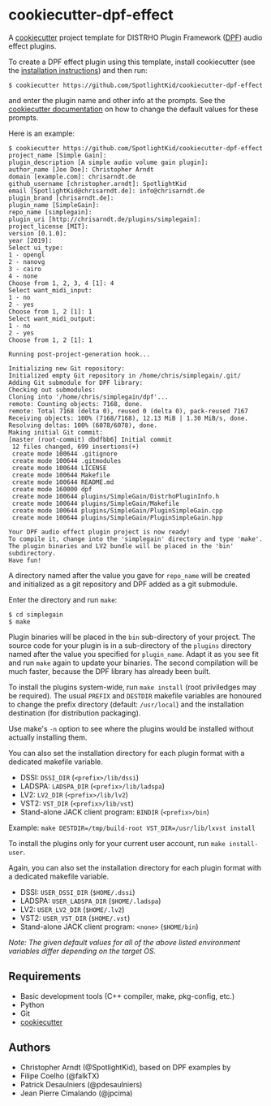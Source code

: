 cookiecutter-dpf-effect
=======================

A [cookiecutter] project template for DISTRHO Plugin Framework ([DPF]) audio
effect plugins.

To create a DPF effect plugin using this template, install cookiecutter (see
the [installation instructions]) and then run:

```console
$ cookiecutter https://github.com/SpotlightKid/cookiecutter-dpf-effect
```

and enter the plugin name and other info at the prompts. See the
[cookiecutter documentation] on how to change the default values for these
prompts.

Here is an example:

```console
$ cookiecutter https://github.com/SpotlightKid/cookiecutter-dpf-effect
project_name [Simple Gain]:
plugin_description [A simple audio volume gain plugin]:
author_name [Joe Doe]: Christopher Arndt
domain [example.com]: chrisarndt.de
github_username [christopher.arndt]: SpotlightKid
email [SpotlightKid@chrisarndt.de]: info@chrisarndt.de
plugin_brand [chrisarndt.de]:
plugin_name [SimpleGain]:
repo_name [simplegain]:
plugin_uri [http://chrisarndt.de/plugins/simplegain]:
project_license [MIT]:
version [0.1.0]:
year [2019]:
Select ui_type:
1 - opengl
2 - nanovg
3 - cairo
4 - none
Choose from 1, 2, 3, 4 [1]: 4
Select want_midi_input:
1 - no
2 - yes
Choose from 1, 2 [1]: 1
Select want_midi_output:
1 - no
2 - yes
Choose from 1, 2 [1]: 1

Running post-project-generation hook...

Initializing new Git repository:
Initialized empty Git repository in /home/chris/simplegain/.git/
Adding Git submodule for DPF library:
Checking out submodules:
Cloning into '/home/chris/simplegain/dpf'...
remote: Counting objects: 7168, done.
remote: Total 7168 (delta 0), reused 0 (delta 0), pack-reused 7167
Receiving objects: 100% (7168/7168), 12.13 MiB | 1.30 MiB/s, done.
Resolving deltas: 100% (6078/6078), done.
Making initial Git commit:
[master (root-commit) dbdfbb6] Initial commit
 12 files changed, 699 insertions(+)
 create mode 100644 .gitignore
 create mode 100644 .gitmodules
 create mode 100644 LICENSE
 create mode 100644 Makefile
 create mode 100644 README.md
 create mode 160000 dpf
 create mode 100644 plugins/SimpleGain/DistrhoPluginInfo.h
 create mode 100644 plugins/SimpleGain/Makefile
 create mode 100644 plugins/SimpleGain/PluginSimpleGain.cpp
 create mode 100644 plugins/SimpleGain/PluginSimpleGain.hpp

Your DPF audio effect plugin project is now ready!
To compile it, change into the 'simplegain' directory and type 'make'.
The plugin binaries and LV2 bundle will be placed in the 'bin' subdirectory.
Have fun!
```

A directory named after the value you gave for `repo_name` will be created
and initialized as a git repository and DPF added as a git submodule.

Enter the directory and run `make`:

```console
$ cd simplegain
$ make
```

Plugin binaries will be placed in the `bin` sub-directory of your project. The
source code for your plugin is in a sub-directory of the `plugins` directory
named after the value you specified for `plugin_name`. Adapt it as you see fit
and run `make` again to update your binaries. The second compilation will be
much faster, because the DPF library has already been built.

To install the plugins system-wide, run `make install` (root priviledges may be
required). The usual `PREFIX` and `DESTDIR` makefile variables are honoured to
change the prefix directory (default: `/usr/local`) and the installation
destination (for distribution packaging).

Use make's `-n` option to see where the plugins would be installed without
actually installing them.

You can also set the installation directory for each plugin format with a
dedicated makefile variable.

* DSSI: `DSSI_DIR` (`<prefix>/lib/dssi`)
* LADSPA: `LADSPA_DIR` (`<prefix>/lib/ladspa`)
* LV2: `LV2_DIR` (`<prefix>/lib/lv2`)
* VST2: `VST_DIR` (`<prefix>/lib/vst`)
* Stand-alone JACK client program: `BINDIR` (`<prefix>/bin`)

Example: `make DESTDIR=/tmp/build-root VST_DIR=/usr/lib/lxvst install`

To install the plugins only for your current user account, run
`make install-user`.

Again, you can also set the installation directory for each plugin format with
a dedicated makefile variable.

* DSSI: `USER_DSSI_DIR` (`$HOME/.dssi`)
* LADSPA: `USER_LADSPA_DIR` (`$HOME/.ladspa`)
* LV2: `USER_LV2_DIR` (`$HOME/.lv2`)
* VST2: `USER_VST_DIR` (`$HOME/.vst`)
* Stand-alone JACK client program: `<none>` (`$HOME/bin`)

*Note: The given default values for all of the above listed environment
variables differ depending on the target OS.*


Requirements
------------

* Basic development tools (C++ compiler, make, pkg-config, etc.)
* Python
* Git
* [cookiecutter]


[cookiecutter]: https://github.com/audreyr/cookiecutter
[cookiecutter documentation]: https://cookiecutter.readthedocs.io/en/0.9.1/advanced_usage.html#user-config-0-7-0
[DPF]: https://github.com/DISTRHO/DPF
[installation instructions]: http://cookiecutter.readthedocs.org/en/latest/installation.html


Authors
-------

* Christopher Arndt (@SpotlightKid), based on DPF examples by
* Filipe Coelho (@falkTX)
* Patrick Desaulniers (@pdesaulniers)
* Jean Pierre Cimalando (@jpcima)
